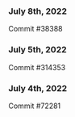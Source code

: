### July 8th, 2022

Commit #38388

### July 5th, 2022

Commit #314353


### July 4th, 2022

Commit #72281

